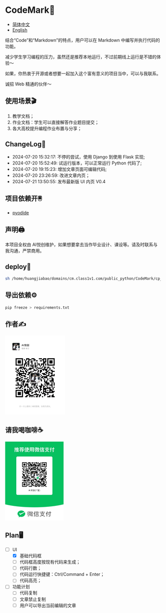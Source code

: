 # CodeMark🦭

- [简体中文](ZH_README.md)
- [English](README.md)

结合“Code”和“Markdown”的特点，用户可以在 Markdown 中编写并执行代码的功能。

减少学生学习编程的压力，虽然还是推荐本地运行，不过前期线上运行是不错的体验～

如果，你热衷于开源或者想要一起加入这个富有意义的项目当中，可以与我联系。

诚招 Web 精通的伙伴～

## 使用场景🎬

1. 教学文档；
2. 作业文档：学生可以直接解答作业题目提交；
3. 各大高校提升编程作业布置与分享；

## ChangeLog📔

- 2024-07-20 15:32:17: 不停的尝试，使用 Django 到使用 Flask 实现;
- 2024-07-20 15:52:49: 试运行版本，可以正常运行 Python 代码了;
- 2024-07-20 19:15:23: 增加文章页面可编辑代码;
- 2024-07-20 23:26:59: 改进文章内页；
- 2024-07-21 13:50:55: 发布最新版 UI 内页 V0.4

## 项目依赖开🖲️

- [pyodide](https://pyodide.org/en/stable/index.html)

## 声明🖨️

本项目全权由 AI悦创维护，如果想要拿去当作毕业设计、课设等。请及时联系与我沟通，严禁商用。

## deploy🧿

```bash
sh /home/huangjiabao/domains/cm.class1v1.com/public_python/CodeMark/cp_opt.sh
```

## 导出依赖⚙️

```bash
pip freeze > requirements.txt
```

## 作者✍️

<img src="static/info/img.png" alt="img.png" style="zoom:25%;" />

## 请我喝咖啡☕️

<img src="static/info/wx.png" alt="img.png" style="zoom:25%;" />

## Plan🖥️

- [ ] UI
  - [x] 基础代码框
  - [ ] 代码框高度按现有代码来生成；
  - [ ] 代码行数；
  - [ ] 代码运行快捷键：Ctrl/Command + Enter；
  - [ ] 代码高亮；
- [ ] 功能计划
  - [ ] 代码复制
  - [ ] 文章禁止复制
  - [ ] 用户可以导出当前编辑的文章
